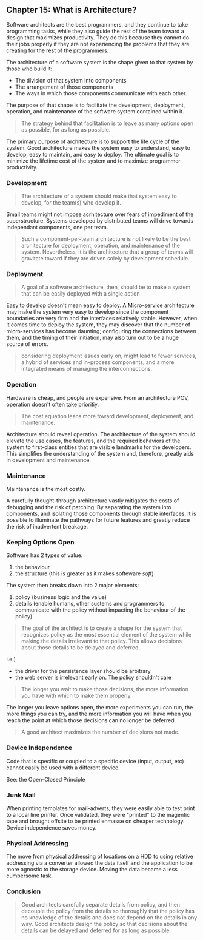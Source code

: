 ## Chapter 15: What is Architecture?

Software architects are the best programmers, and they continue to take programming tasks, while they also guide the rest of the team toward a design that maximizes productivity. They do this because they cannot do their jobs properly if they are not experiencing the problems that they are creating for the rest of the programmers.

The architecture of a software system is the shape given to that system by those who
build it:

- The division of that system into components
- The arrangement of those components
- The ways in which those components communicate with each other.

The purpose of that shape is to facilitate the development, deployment, operation, and maintenance of the software system contained within it.

> The strategy behind that facilitation is to leave as many options open as possible, for as long as possible.

The primary purpose of architecture is to support the life cycle of the system. Good architecture makes the system easy to understand, easy to develop, easy to maintain, and easy to deploy. The ultimate goal is to minimize the lifetime cost of the system and to maximize programmer productivity.

### Development

> The architecture of a system should make that system easy to develop, for the team(s) who develop it.

Small teams might not impose acrhitecture over fears of impediment of the superstructure. Systems developed by distributed teams will drive towards independant components, one per team.

> Such a component-per-team architecture is not likely to be the best architecture for deployment, operation, and maintenance of the system. Nevertheless, it is the architecture that a group of teams will gravitate toward if they are driven solely by development schedule.

### Deployment

> A goal of a software architecture, then, should be to make a system that can be easily deployed with a single action

Easy to develop doesn't mean easy to deploy. A Micro-service architecture may make the system very easy to develop since the component boundaries are very firm and the interfaces relatively stable. However, when it comes time to deploy the system, they may discover that the number of micro-services has become daunting; configuring the connections between them, and the timing of their initiation, may also turn out to be a huge source of errors.

> considering deployment issues early on, might lead to fewer services, a hybrid of services and in-process components, and a more integrated means of managing the interconnections.

### Operation

Hardware is cheap, and people are expensive. From an architecture POV, operation doesn't often take prioritiy.

> The cost equation leans more toward development, deployment, and maintenance.

Architecture should reveal operation. The architecture of the system should elevate the use cases, the features, and the required behaviors of the system to first-class entities that are visible landmarks for the developers. This simplifies the understanding of the system and, therefore, greatly aids in development and maintenance.

### Maintenance

Maintenance is the most costly.

A carefully thought-through architecture vastly mitigates the costs of debugging and the risk of patching. By separating the system into components, and isolating those components through stable interfaces, it is possible to illuminate the pathways for future features and greatly reduce the risk of inadvertent breakage.

### Keeping Options Open

Software has 2 types of value:

1. the behaviour
2. the structure (this is greater as it makes softeware _soft_)

The system then breaks down into 2 major elements:

1. policy (business logic and the value)
2. details (enable humans, other sustems and programmers to communicate with the policy without impacting the behaviour of the policy)

> The goal of the architect is to create a shape for the system that recognizes policy as the most essential element of the system while making the details irrelevant to that policy. This allows decisions about those details to be delayed and deferred.

i.e.)

- the driver for the persistence layer should be arbitrary
- the web server is irrelevant early on. The policy shouldn't care

> The longer you wait to make those decisions, the more information you have with which to make them properly.

The longer you leave options open, the more experiments you can run, the more things you can try, and the more information you will have when you reach the point at which those decisions can no longer be deferred.

> A good architect maximizes the number of decisions not made.

### Device Independence

Code that is specific or coupled to a specific device (input, output, etc) cannot easily be used with a different device.

See: the Open-Closed Principle

### Junk Mail

When printing templates for mail-adverts, they were easily able to test print to a local line printer. Once validated, they were "printed" to the magentic tape and brought offsite to be printed enmasse on cheaper technology. Device independence saves money.

### Physical Addressing

The move from physical addressing of locations on a HDD to using relative addressing via a converter allowed the data itself and the application to be more agnostic to the storage device. Moving the data became a less cumbersome task.

### Conclusion

> Good architects carefully separate details from policy, and then decouple the policy from the details so thoroughly that the policy has no knowledge of the details and does not depend on the details in any way. Good architects design the policy so that decisions about the details can be delayed and deferred for as long as possible.
